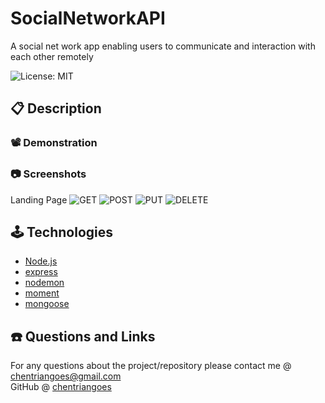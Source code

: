 # SocialNetworkAPI
A social net work app enabling users to communicate and interaction with each other remotely

![License: MIT](https://img.shields.io/badge/License-MIT-yellow.svg)

## 📋 Description

### 📽 Demonstration

### 📷 Screenshots

Landing Page
![GET](./images/...)
![POST](./images/...)
![PUT](./images/...)
![DELETE](./images/...)

## 🕹 Technologies

* [Node.js](https://nodejs.org/)
* [express](https://www.npmjs.com/package/express)
* [nodemon](https://www.npmjs.com/package/nodemon)
* [moment](https://www.npmjs.com/package/moment)
* [mongoose](https://www.npmjs.com/package/mongoose)

## ☎️ Questions and Links

For any questions about the project/repository please contact me @ [chentriangoes@gmail.com](mailto:chentriangoes@gmail.com) </br>
GitHub @ [chentriangoes](https://github.com/chentriangoes) 
